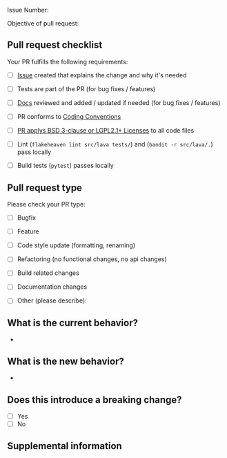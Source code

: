 <!-- For questions please refer to https://lava-nc.org/developer_guide.html#how-to-contribute-to-lava or ask in a comment below -->


<!-- All pull requests require an issue https://github.com/lava-nc/lava/issues -->

<!-- Insert issue here as "Issue Number: #XXXX", example "Issue Number: #19" -->
Issue Number: 

<!-- Insert one sentence pr objective here, can be copied from relevant issue. -->
Objective of pull request:

## Pull request checklist

Your PR fulfills the following requirements:
- [ ] [Issue](https://github.com/lava-nc/lava/issues) created that explains the change and why it's needed
- [ ] Tests are part of the PR (for bug fixes / features)
- [ ] [Docs](https://github.com/lava-nc/docs) reviewed and added / updated if needed (for bug fixes / features)
- [ ] PR conforms to [Coding Conventions](https://lava-nc.org/developer_guide.html#coding-conventions)
- [ ] [PR applys BSD 3-clause or LGPL2.1+ Licenses](https://lava-nc.org/developer_guide.html#add-a-license) to all code files
- [ ] Lint (`flakeheaven lint src/lava tests/`) and (`bandit -r src/lava/.`) pass locally
- [ ] Build tests (`pytest`) passes locally


## Pull request type

<!-- Please do not submit updates to dependencies unless it fixes an issue. --> 

<!-- Please limit your pull request to one type, submit multiple pull requests if needed. --> 

Please check your PR type:
- [ ] Bugfix
- [ ] Feature
- [ ] Code style update (formatting, renaming)
- [ ] Refactoring (no functional changes, no api changes)
- [ ] Build related changes
- [ ] Documentation changes
- [ ] Other (please describe): 


## What is the current behavior?
<!-- Please describe the current behavior that you are modifying, can be copied from relevant issue. -->
-

## What is the new behavior?
<!-- Please describe the new behavior, can be copied from relevant issue. -->
-

## Does this introduce a breaking change?

- [ ] Yes
- [ ] No

<!-- If this introduces a breaking change, please describe the impact and migration path for existing applications below. -->


## Supplemental information

<!-- Any other information that is important to this PR. -->
